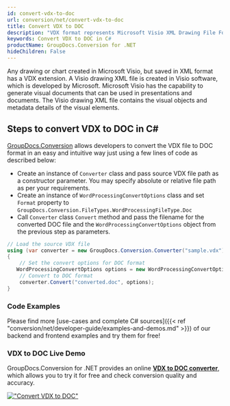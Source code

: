 ```yaml
---
id: convert-vdx-to-doc
url: conversion/net/convert-vdx-to-doc
title: Convert VDX to DOC
description: "VDX format represents Microsoft Visio XML Drawing File Format with .vdx extension. Learn how to convert VDX to DOC file programmatically in C# language using GroupDocs.Conversion for .NET library."
keywords: Convert VDX to DOC in C#
productName: GroupDocs.Conversion for .NET
hideChildren: False
---
```


Any drawing or chart created in Microsoft Visio, but saved in XML format has a VDX extension. A Visio drawing XML file is created in Visio software, which is developed by Microsoft. Microsoft Visio has the capability to generate visual documents that can be used in presentations and documents. The Visio drawing XML file contains the visual objects and metadata details of the visual elements.

## Steps to convert VDX to DOC in C#

[GroupDocs.Conversion](https://products.groupdocs.com/conversion/net) allows developers to convert the VDX file to DOC format in an easy and intuitive way just using a few lines of code as described below:

* Create an instance of `Converter` class and pass source VDX file path as a constructor parameter. You may specify absolute or relative file path as per your requirements. 
* Create an instance of `WordProcessingConvertOptions` class and set `Format` property to `GroupDocs.Conversion.FileTypes.WordProcessingFileType.Doc`
* Call `Converter` class `Convert` method and pass the filename for the converted DOC file and the `WordProcessingConvertOptions` object from the previous step as parameters.

```csharp
// Load the source VDX file
using (var converter = new GroupDocs.Conversion.Converter("sample.vdx"))
{
    // Set the convert options for DOC format
   WordProcessingConvertOptions options = new WordProcessingConvertOptions { Format = GroupDocs.Conversion.FileTypes.WordProcessingFileType.Doc };
    // Convert to DOC format
    converter.Convert("converted.doc", options);
}
```

### Code Examples

Please find more [use-cases and complete C# sources]({{< ref "conversion/net/developer-guide/examples-and-demos.md" >}}) of our backend and frontend examples and try them for free!

### VDX to DOC Live Demo

GroupDocs.Conversion for .NET provides an online [**VDX to DOC converter**](https://products.groupdocs.app/conversion/vdx-to-doc), which allows you to try it for free and check conversion quality and accuracy.

[!["Convert VDX to DOC"](conversion/net/images/convert-to-doc/convert-vdx-to-doc.png)](https://products.groupdocs.app/conversion/vdx-to-doc)